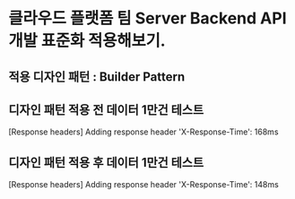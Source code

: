 # 클라우드 플랫폼 팀 Server Backend API 개발 표준화 적용해보기.
## 적용 디자인 패턴 : Builder Pattern

## 디자인 패턴 적용 전 데이터 1만건 테스트
[Response headers]
Adding response header 'X-Response-Time': 168ms

## 디자인 패턴 적용 후 데이터 1만건 테스트
[Response headers]
Adding response header 'X-Response-Time': 148ms